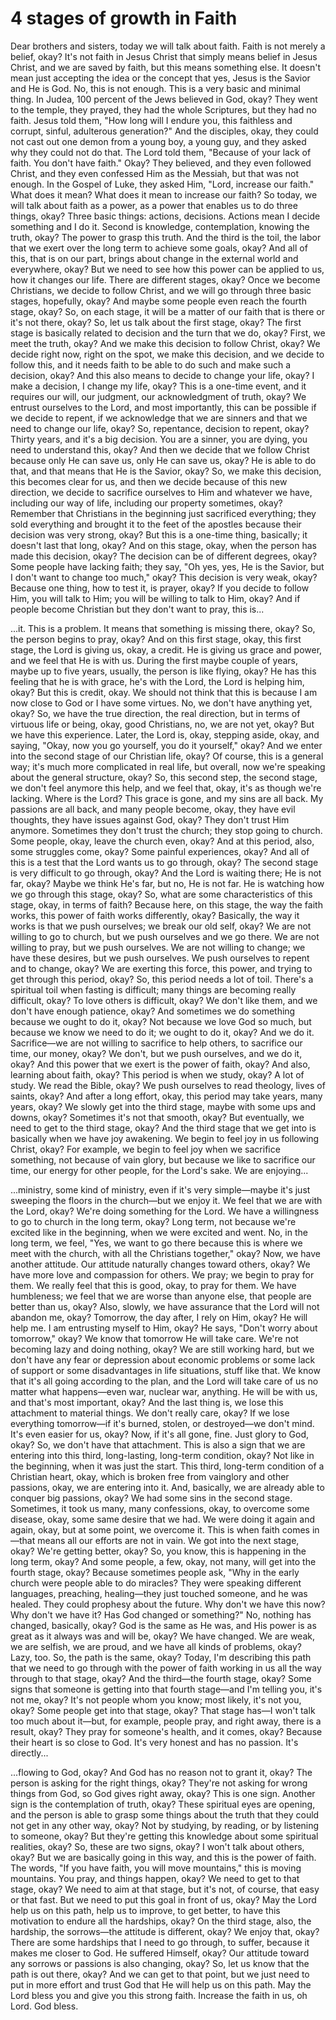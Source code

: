 # 4 stages of growth in Faith

Dear brothers and sisters, today we will talk about faith. Faith is not merely a belief, okay? It's not faith in Jesus Christ that simply means belief in Jesus Christ, and we are saved by faith, but this means something else. It doesn't mean just accepting the idea or the concept that yes, Jesus is the Savior and He is God. No, this is not enough. This is a very basic and minimal thing. In Judea, 100 percent of the Jews believed in God, okay? They went to the temple, they prayed, they had the whole Scriptures, but they had no faith. Jesus told them, "How long will I endure you, this faithless and corrupt, sinful, adulterous generation?" And the disciples, okay, they could not cast out one demon from a young boy, a young guy, and they asked why they could not do that. The Lord told them, "Because of your lack of faith. You don't have faith." Okay? They believed, and they even followed Christ, and they even confessed Him as the Messiah, but that was not enough. In the Gospel of Luke, they asked Him, "Lord, increase our faith." What does it mean? What does it mean to increase our faith? So today, we will talk about faith as a power, as a power that enables us to do three things, okay? Three basic things: actions, decisions. Actions mean I decide something and I do it. Second is knowledge, contemplation, knowing the truth, okay? The power to grasp this truth. And the third is the toil, the labor that we exert over the long term to achieve some goals, okay? And all of this, that is on our part, brings about change in the external world and everywhere, okay? But we need to see how this power can be applied to us, how it changes our life. There are different stages, okay? Once we become Christians, we decide to follow Christ, and we will go through three basic stages, hopefully, okay? And maybe some people even reach the fourth stage, okay? So, on each stage, it will be a matter of our faith that is there or it's not there, okay? So, let us talk about the first stage, okay? The first stage is basically related to decision and the turn that we do, okay? First, we meet the truth, okay? And we make this decision to follow Christ, okay? We decide right now, right on the spot, we make this decision, and we decide to follow this, and it needs faith to be able to do such and make such a decision, okay? And this also means to decide to change your life, okay? I make a decision, I change my life, okay? This is a one-time event, and it requires our will, our judgment, our acknowledgment of truth, okay? We entrust ourselves to the Lord, and most importantly, this can be possible if we decide to repent, if we acknowledge that we are sinners and that we need to change our life, okay? So, repentance, decision to repent, okay? Thirty years, and it's a big decision. You are a sinner, you are dying, you need to understand this, okay? And then we decide that we follow Christ because only He can save us, only He can save us, okay? He is able to do that, and that means that He is the Savior, okay? So, we make this decision, this becomes clear for us, and then we decide because of this new direction, we decide to sacrifice ourselves to Him and whatever we have, including our way of life, including our property sometimes, okay? Remember that Christians in the beginning just sacrificed everything; they sold everything and brought it to the feet of the apostles because their decision was very strong, okay? But this is a one-time thing, basically; it doesn't last that long, okay? And on this stage, okay, when the person has made this decision, okay? The decision can be of different degrees, okay? Some people have lacking faith; they say, "Oh yes, yes, He is the Savior, but I don't want to change too much," okay? This decision is very weak, okay? Because one thing, how to test it, is prayer, okay? If you decide to follow Him, you will talk to Him; you will be willing to talk to Him, okay? And if people become Christian but they don't want to pray, this is...

...it. This is a problem. It means that something is missing there, okay? So, the person begins to pray, okay? And on this first stage, okay, this first stage, the Lord is giving us, okay, a credit. He is giving us grace and power, and we feel that He is with us. During the first maybe couple of years, maybe up to five years, usually, the person is like flying, okay? He has this feeling that he is with grace, he's with the Lord, the Lord is helping him, okay? But this is credit, okay. We should not think that this is because I am now close to God or I have some virtues. No, we don't have anything yet, okay? So, we have the true direction, the real direction, but in terms of virtuous life or being, okay, good Christians, no, we are not yet, okay? But we have this experience. Later, the Lord is, okay, stepping aside, okay, and saying, "Okay, now you go yourself, you do it yourself," okay? And we enter into the second stage of our Christian life, okay? Of course, this is a general way; it's much more complicated in real life, but overall, now we're speaking about the general structure, okay? So, this second step, the second stage, we don't feel anymore this help, and we feel that, okay, it's as though we're lacking. Where is the Lord? This grace is gone, and my sins are all back. My passions are all back, and many people become, okay, they have evil thoughts, they have issues against God, okay? They don't trust Him anymore. Sometimes they don't trust the church; they stop going to church. Some people, okay, leave the church even, okay? And at this period, also, some struggles come, okay? Some painful experiences, okay? And all of this is a test that the Lord wants us to go through, okay? The second stage is very difficult to go through, okay? And the Lord is waiting there; He is not far, okay? Maybe we think He's far, but no, He is not far. He is watching how we go through this stage, okay? So, what are some characteristics of this stage, okay, in terms of faith? Because here, on this stage, the way the faith works, this power of faith works differently, okay? Basically, the way it works is that we push ourselves; we break our old self, okay? We are not willing to go to church, but we push ourselves and we go there. We are not willing to pray, but we push ourselves. We are not willing to change; we have these desires, but we push ourselves. We push ourselves to repent and to change, okay? We are exerting this force, this power, and trying to get through this period, okay? So, this period needs a lot of toil. There's a spiritual toil when fasting is difficult; many things are becoming really difficult, okay? To love others is difficult, okay? We don't like them, and we don't have enough patience, okay? And sometimes we do something because we ought to do it, okay? Not because we love God so much, but because we know we need to do it; we ought to do it, okay? And we do it. Sacrifice—we are not willing to sacrifice to help others, to sacrifice our time, our money, okay? We don't, but we push ourselves, and we do it, okay? And this power that we exert is the power of faith, okay? And also, learning about faith, okay? This period is when we study, okay? A lot of study. We read the Bible, okay? We push ourselves to read theology, lives of saints, okay? And after a long effort, okay, this period may take years, many years, okay? We slowly get into the third stage, maybe with some ups and downs, okay? Sometimes it's not that smooth, okay? But eventually, we need to get to the third stage, okay? And the third stage that we get into is basically when we have joy awakening. We begin to feel joy in us following Christ, okay? For example, we begin to feel joy when we sacrifice something, not because of vain glory, but because we like to sacrifice our time, our energy for other people, for the Lord's sake. We are enjoying...

...ministry, some kind of ministry, even if it's very simple—maybe it's just sweeping the floors in the church—but we enjoy it. We feel that we are with the Lord, okay? We're doing something for the Lord. We have a willingness to go to church in the long term, okay? Long term, not because we're excited like in the beginning, when we were excited and went. No, in the long term, we feel, "Yes, we want to go there because this is where we meet with the church, with all the Christians together," okay? Now, we have another attitude. Our attitude naturally changes toward others, okay? We have more love and compassion for others. We pray; we begin to pray for them. We really feel that this is good, okay, to pray for them. We have humbleness; we feel that we are worse than anyone else, that people are better than us, okay? Also, slowly, we have assurance that the Lord will not abandon me, okay? Tomorrow, the day after, I rely on Him, okay? He will help me. I am entrusting myself to Him, okay? He says, "Don't worry about tomorrow," okay? We know that tomorrow He will take care. We're not becoming lazy and doing nothing, okay? We are still working hard, but we don't have any fear or depression about economic problems or some lack of support or some disadvantages in life situations, stuff like that. We know that it's all going according to the plan, and the Lord will take care of us no matter what happens—even war, nuclear war, anything. He will be with us, and that's most important, okay? And the last thing is, we lose this attachment to material things. We don't really care, okay? If we lose everything tomorrow—if it's burned, stolen, or destroyed—we don't mind. It's even easier for us, okay? Now, if it's all gone, fine. Just glory to God, okay? So, we don't have that attachment. This is also a sign that we are entering into this third, long-lasting, long-term condition, okay? Not like in the beginning, when it was just the start. This third, long-term condition of a Christian heart, okay, which is broken free from vainglory and other passions, okay, we are entering into it. And, basically, we are already able to conquer big passions, okay? We had some sins in the second stage. Sometimes, it took us many, many confessions, okay, to overcome some disease, okay, some same desire that we had. We were doing it again and again, okay, but at some point, we overcome it. This is when faith comes in—that means all our efforts are not in vain. We got into the next stage, okay? We're getting better, okay? So, you know, this is happening in the long term, okay? And some people, a few, okay, not many, will get into the fourth stage, okay? Because sometimes people ask, "Why in the early church were people able to do miracles? They were speaking different languages, preaching, healing—they just touched someone, and he was healed. They could prophesy about the future. Why don't we have this now? Why don't we have it? Has God changed or something?" No, nothing has changed, basically, okay? God is the same as He was, and His power is as great as it always was and will be, okay? We have changed. We are weak, we are selfish, we are proud, and we have all kinds of problems, okay? Lazy, too. So, the path is the same, okay? Today, I'm describing this path that we need to go through with the power of faith working in us all the way through to that stage, okay? And the third—the fourth stage, okay? Some signs that someone is getting into that fourth stage—and I'm telling you, it's not me, okay? It's not people whom you know; most likely, it's not you, okay? Some people get into that stage, okay? That stage has—I won't talk too much about it—but, for example, people pray, and right away, there is a result, okay? They pray for someone's health, and it comes, okay? Because their heart is so close to God. It's very honest and has no passion. It's directly...

...flowing to God, okay? And God has no reason not to grant it, okay? The person is asking for the right things, okay? They're not asking for wrong things from God, so God gives right away, okay? This is one sign. Another sign is the contemplation of truth, okay? These spiritual eyes are opening, and the person is able to grasp some things about the truth that they could not get in any other way, okay? Not by studying, by reading, or by listening to someone, okay? But they're getting this knowledge about some spiritual realities, okay? So, these are two signs, okay? I won't talk about others, okay? But we are basically going in this way, and this is the power of faith. The words, "If you have faith, you will move mountains," this is moving mountains. You pray, and things happen, okay? We need to get to that stage, okay? We need to aim at that stage, but it's not, of course, that easy or that fast. But we need to put this goal in front of us, okay? May the Lord help us on this path, help us to improve, to get better, to have this motivation to endure all the hardships, okay? On the third stage, also, the hardship, the sorrows—the attitude is different, okay? We enjoy that, okay? There are some hardships that I need to go through, to suffer, because it makes me closer to God. He suffered Himself, okay? Our attitude toward any sorrows or passions is also changing, okay? So, let us know that the path is out there, okay? And we can get to that point, but we just need to put in more effort and trust God that He will help us on this path. May the Lord bless you and give you this strong faith. Increase the faith in us, oh Lord. God bless.

